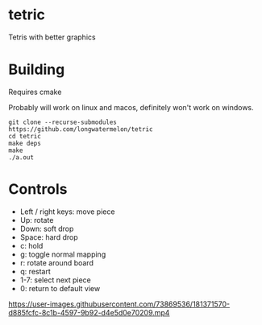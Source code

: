 # tetric
Tetris with better graphics

# Building
Requires cmake

Probably will work on linux and macos, definitely won't work on windows.

```
git clone --recurse-submodules https://github.com/longwatermelon/tetric
cd tetric
make deps
make
./a.out
```

# Controls
* Left / right keys: move piece
* Up: rotate
* Down: soft drop
* Space: hard drop
* c: hold
* g: toggle normal mapping
* r: rotate around board
* q: restart
* 1-7: select next piece
* 0: return to default view

https://user-images.githubusercontent.com/73869536/181371570-d885fcfc-8c1b-4597-9b92-d4e5d0e70209.mp4
